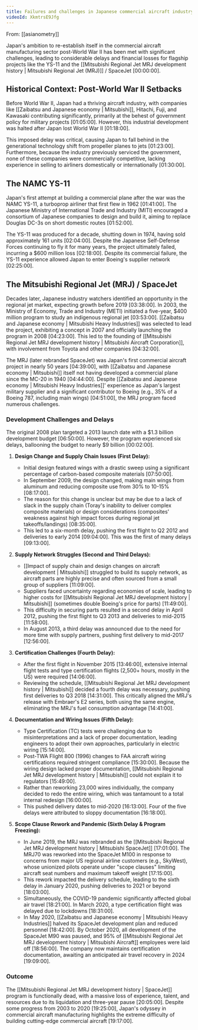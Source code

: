 ```yaml
---
title: Failures and challenges in Japanese commercial aircraft industry
videoId: XkmtrsE9Jfg
---
```


From: [[asianometry]] <br/> 

Japan's ambition to re-establish itself in the commercial aircraft manufacturing sector post-World War II has been met with significant challenges, leading to considerable delays and financial losses for flagship projects like the YS-11 and the [[Mitsubishi Regional Jet MRJ development history | Mitsubishi Regional Jet (MRJ)]] / SpaceJet <a class="yt-timestamp" data-t="00:00:00">[00:00:00]</a>.

## Historical Context: Post-World War II Setbacks

Before World War II, Japan had a thriving aircraft industry, with companies like [[Zaibatsu and Japanese economy | Mitsubishi]], Hitachi, Fuji, and Kawasaki contributing significantly, primarily at the behest of government policy for military projects <a class="yt-timestamp" data-t="01:05:00">[01:05:00]</a>. However, this industrial development was halted after Japan lost World War II <a class="yt-timestamp" data-t="01:18:00">[01:18:00]</a>.

This imposed delay was critical, causing Japan to fall behind in the generational technology shift from propeller planes to jets <a class="yt-timestamp" data-t="01:23:00">[01:23:00]</a>. Furthermore, because the industry previously serviced the government, none of these companies were commercially competitive, lacking experience in selling to airliners domestically or internationally <a class="yt-timestamp" data-t="01:30:00">[01:30:00]</a>.

## The NAMC YS-11

Japan's first attempt at building a commercial plane after the war was the NAMC YS-11, a turboprop airliner that first flew in 1962 <a class="yt-timestamp" data-t="01:41:00">[01:41:00]</a>. The Japanese Ministry of International Trade and Industry (MITI) encouraged a consortium of Japanese companies to design and build it, aiming to replace Douglas DC-3s on short domestic routes <a class="yt-timestamp" data-t="01:52:00">[01:52:00]</a>.

The YS-11 was produced for a decade, shutting down in 1974, having sold approximately 161 units <a class="yt-timestamp" data-t="02:04:00">[02:04:00]</a>. Despite the Japanese Self-Defense Forces continuing to fly it for many years, the project ultimately failed, incurring a $600 million loss <a class="yt-timestamp" data-t="02:18:00">[02:18:00]</a>. Despite its commercial failure, the YS-11 experience allowed Japan to enter Boeing's supplier network <a class="yt-timestamp" data-t="02:25:00">[02:25:00]</a>.

## The Mitsubishi Regional Jet (MRJ) / SpaceJet

Decades later, Japanese industry watchers identified an opportunity in the regional jet market, expecting growth before 2019 <a class="yt-timestamp" data-t="03:38:00">[03:38:00]</a>. In 2003, the Ministry of Economy, Trade and Industry (METI) initiated a five-year, $400 million program to study an indigenous regional jet <a class="yt-timestamp" data-t="03:53:00">[03:53:00]</a>. [[Zaibatsu and Japanese economy | Mitsubishi Heavy Industries]] was selected to lead the project, exhibiting a concept in 2007 and officially launching the program in 2008 <a class="yt-timestamp" data-t="04:23:00">[04:23:00]</a>. This led to the founding of [[Mitsubishi Regional Jet MRJ development history | Mitsubishi Aircraft Corporation]], with involvement from Toyota and other companies <a class="yt-timestamp" data-t="04:32:00">[04:32:00]</a>.

The MRJ (later rebranded SpaceJet) was Japan's first commercial aircraft project in nearly 50 years <a class="yt-timestamp" data-t="04:39:00">[04:39:00]</a>, with [[Zaibatsu and Japanese economy | Mitsubishi]] itself not having developed a commercial plane since the MC-20 in 1940 <a class="yt-timestamp" data-t="04:44:00">[04:44:00]</a>. Despite [[Zaibatsu and Japanese economy | Mitsubishi Heavy Industries]]' experience as Japan's largest military supplier and a significant contributor to Boeing (e.g., 35% of a Boeing 787, including main wings) <a class="yt-timestamp" data-t="04:51:00">[04:51:00]</a>, the MRJ program faced numerous challenges.

### Development Challenges and Delays

The original 2008 plan targeted a 2013 launch date with a $1.3 billion development budget <a class="yt-timestamp" data-t="06:50:00">[06:50:00]</a>. However, the program experienced six delays, ballooning the budget to nearly $9 billion <a class="yt-timestamp" data-t="00:02:00">[00:02:00]</a>.

1.  **Design Change and Supply Chain Issues (First Delay):**
    *   Initial design featured wings with a drastic sweep using a significant percentage of carbon-based composite materials <a class="yt-timestamp" data-t="07:50:00">[07:50:00]</a>.
    *   In September 2009, the design changed, making main wings from aluminum and reducing composite use from 30% to 10-15% <a class="yt-timestamp" data-t="08:17:00">[08:17:00]</a>.
    *   The reason for this change is unclear but may be due to a lack of slack in the supply chain (Toray's inability to deliver complex composite materials) or design considerations (composites' weakness against high impact forces during regional jet takeoffs/landings) <a class="yt-timestamp" data-t="08:35:00">[08:35:00]</a>.
    *   This led to a six-month delay, pushing the first flight to Q2 2012 and deliveries to early 2014 <a class="yt-timestamp" data-t="09:04:00">[09:04:00]</a>. This was the first of many delays <a class="yt-timestamp" data-t="09:13:00">[09:13:00]</a>.

2.  **Supply Network Struggles (Second and Third Delays):**
    *   [[Impact of supply chain and design changes on aircraft development | Mitsubishi]] struggled to build its supply network, as aircraft parts are highly precise and often sourced from a small group of suppliers <a class="yt-timestamp" data-t="11:09:00">[11:09:00]</a>.
    *   Suppliers faced uncertainty regarding economies of scale, leading to higher costs for [[Mitsubishi Regional Jet MRJ development history | Mitsubishi]] (sometimes double Boeing's price for parts) <a class="yt-timestamp" data-t="11:49:00">[11:49:00]</a>.
    *   This difficulty in securing parts resulted in a second delay in April 2012, pushing the first flight to Q3 2013 and deliveries to mid-2015 <a class="yt-timestamp" data-t="11:58:00">[11:58:00]</a>.
    *   In August 2013, a third delay was announced due to the need for more time with supply partners, pushing first delivery to mid-2017 <a class="yt-timestamp" data-t="12:56:00">[12:56:00]</a>.

3.  **Certification Challenges (Fourth Delay):**
    *   After the first flight in November 2015 <a class="yt-timestamp" data-t="13:46:00">[13:46:00]</a>, extensive internal flight tests and type certification flights (2,500+ hours, mostly in the US) were required <a class="yt-timestamp" data-t="14:06:00">[14:06:00]</a>.
    *   Reviewing the schedule, [[Mitsubishi Regional Jet MRJ development history | Mitsubishi]] decided a fourth delay was necessary, pushing first deliveries to Q3 2018 <a class="yt-timestamp" data-t="14:31:00">[14:31:00]</a>. This critically aligned the MRJ's release with Embraer's E2 series, both using the same engine, eliminating the MRJ's fuel consumption advantage <a class="yt-timestamp" data-t="14:41:00">[14:41:00]</a>.

4.  **Documentation and Wiring Issues (Fifth Delay):**
    *   Type Certification (TC) tests were challenging due to misinterpretations and a lack of proper documentation, leading engineers to adopt their own approaches, particularly in electric wiring <a class="yt-timestamp" data-t="15:14:00">[15:14:00]</a>.
    *   Post-TWA Flight 800 (1996) changes to FAA aircraft wiring certifications required stringent compliance <a class="yt-timestamp" data-t="15:30:00">[15:30:00]</a>. Because the wiring design lacked proper documentation, [[Mitsubishi Regional Jet MRJ development history | Mitsubishi]] could not explain it to regulators <a class="yt-timestamp" data-t="15:49:00">[15:49:00]</a>.
    *   Rather than reworking 23,000 wires individually, the company decided to redo the entire wiring, which was tantamount to a total internal redesign <a class="yt-timestamp" data-t="16:00:00">[16:00:00]</a>.
    *   This pushed delivery dates to mid-2020 <a class="yt-timestamp" data-t="16:13:00">[16:13:00]</a>. Four of the five delays were attributed to sloppy documentation <a class="yt-timestamp" data-t="16:18:00">[16:18:00]</a>.

5.  **Scope Clause Rework and Pandemic (Sixth Delay & Program Freezing):**
    *   In June 2019, the MRJ was rebranded as the [[Mitsubishi Regional Jet MRJ development history | Mitsubishi SpaceJet]] <a class="yt-timestamp" data-t="17:01:00">[17:01:00]</a>. The MRJ70 was reworked into the SpaceJet M100 in response to concerns from major US regional airline customers (e.g., SkyWest), whose unionized pilots operate under "scope clauses" limiting aircraft seat numbers and maximum takeoff weight <a class="yt-timestamp" data-t="17:15:00">[17:15:00]</a>.
    *   This rework impacted the delivery schedule, leading to the sixth delay in January 2020, pushing deliveries to 2021 or beyond <a class="yt-timestamp" data-t="18:03:00">[18:03:00]</a>.
    *   Simultaneously, the COVID-19 pandemic significantly affected global air travel <a class="yt-timestamp" data-t="18:21:00">[18:21:00]</a>. In March 2020, a type certification flight was delayed due to lockdowns <a class="yt-timestamp" data-t="18:31:00">[18:31:00]</a>.
    *   In May 2020, [[Zaibatsu and Japanese economy | Mitsubishi Heavy Industries]] halved its SpaceJet development plan and reduced personnel <a class="yt-timestamp" data-t="18:42:00">[18:42:00]</a>. By October 2020, all development of the SpaceJet M90 was paused, and 95% of [[Mitsubishi Regional Jet MRJ development history | Mitsubishi Aircraft]] employees were laid off <a class="yt-timestamp" data-t="18:56:00">[18:56:00]</a>. The company now maintains certification documentation, awaiting an anticipated air travel recovery in 2024 <a class="yt-timestamp" data-t="19:09:00">[19:09:00]</a>.

### Outcome

The [[Mitsubishi Regional Jet MRJ development history | SpaceJet]] program is functionally dead, with a massive loss of experience, talent, and resources due to its liquidation and three-year pause <a class="yt-timestamp" data-t="20:05:00">[20:05:00]</a>. Despite some progress from 2003 to 2020 <a class="yt-timestamp" data-t="19:25:00">[19:25:00]</a>, Japan's odyssey in commercial aircraft manufacturing highlights the extreme difficulty of building cutting-edge commercial aircraft <a class="yt-timestamp" data-t="19:17:00">[19:17:00]</a>.